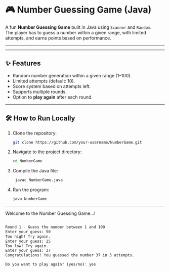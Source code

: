 
# 🎮 Number Guessing Game (Java)

A fun **Number Guessing Game** built in Java using `Scanner` and `Random`.  
The player has to guess a number within a given range, with limited attempts, and earns points based on performance.  

---

---

## ✨ Features
- Random number generation within a given range (1–100).
- Limited attempts (default: 10).
- Score system based on attempts left.
- Supports multiple rounds.
- Option to **play again** after each round.

---

## 🛠 How to Run Locally

1. Clone the repository:
   ```bash
   git clone https://github.com/your-username/NumberGame.git
   
2. Navigate to the project directory:
   ```bash
   cd NumberGame

3. Compile the Java file:
   ```bash
    javac NumberGame.java

4. Run the program:
   ```bash
   java NumberGame

---

Welcome to the Number Guessing Game...!
```bash

Round 1 - Guess the number between 1 and 100
Enter your guess: 50
Too high! Try again.
Enter your guess: 25
Too low! Try again.
Enter your guess: 37
Congratulations! You guessed the number 37 in 3 attempts.

Do you want to play again? (yes/no): yes



